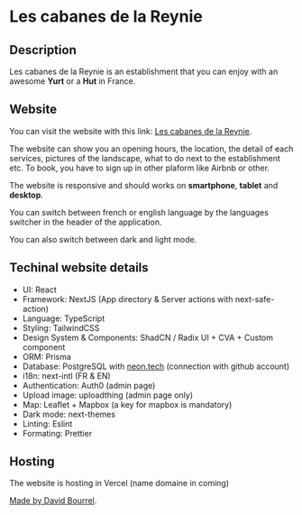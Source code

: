 # Les cabanes de la Reynie

## Description

Les cabanes de la Reynie is an establishment that you can enjoy with an awesome
**Yurt** or a **Hut** in France.

## Website

You can visit the website with this link:
[Les cabanes de la Reynie](https://les-cabanes-de-la-reynie.vercel.app/fr).

The website can show you an opening hours, the location, the detail of each
services, pictures of the landscape, what to do next to the establishment etc.
To book, you have to sign up in other plaform like Airbnb or other.

The website is responsive and should works on **smartphone**, **tablet** and
**desktop**.

You can switch between french or english language by the languages switcher in
the header of the application.

You can also switch between dark and light mode.

## Techinal website details

- UI: React
- Framework: NextJS (App directory & Server actions with next-safe-action)
- Language: TypeScript
- Styling: TailwindCSS
- Design System & Components: ShadCN / Radix UI + CVA + Custom component
- ORM: Prisma
- Database: PostgreSQL with [neon.tech](https://neon.tech/) (connection with
  github account)
- i18n: next-intl (FR & EN)
- Authentication: Auth0 (admin page)
- Upload image: uploadthing (admin page only)
- Map: Leaflet + Mapbox (a key for mapbox is mandatory)
- Dark mode: next-themes
- Linting: Eslint
- Formating: Prettier

## Hosting

The website is hosting in Vercel (name domaine in coming)

[Made by David Bourrel](https://github.com/davidbourrel).
